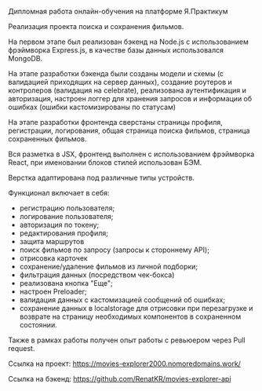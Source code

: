 Дипломная работа онлайн-обучения на платформе Я.Практикум

Реализация проекта поиска и сохранения фильмов.

На первом этапе был реализован бэкенд на Node.js с использованием фрэймворка Express.js, в качестве базы данных использовался MongoDB.

На этапе разработки бэкенда были созданы модели и схемы (с валидацией приходящих на сервер данных), создание роутеров и контролеров (валидация на celebrate), реализована аутентификация и авторизация, настроен логгер для хранения запросов и информации об ошибках (ошибки кастомизированы по статусам)

На этапе разработки фронтенда сверстаны страницы профиля, регистрации, логирования, общая страница поиска фильмов, страница сохраненных фильмов.  

Вся разметка в JSX, фронтенд выполнен с использованием фрэймворка React, при именовании блоков стилей использован БЭМ.

Верстка адаптирована под различные типы устройств.

Функционал включает в себя:
- регистрацию пользователя;
- логирование пользователя;
- авторизация по токену;
- редактирования профиля;
- защита маршрутов
- поиск фильмов по запросу (запросы к стороннему API);
- отрисовка карточек
- сохранение/удаление фильмов из личной подборки;
- фильтрация данных (посредством чек-бокса)
- реализована кнопка "Еще";
- настроен Preloader;
- валидация данных с кастомизацией сообщений об ошибках;
- сохранение данных в localstorage для отрисовки при перезагрузке и возврате на страницу необходимых компонентов в сохраненном состоянии.

Также в рамках работы получен опыт работы с ревьюером через Pull request.

Ссылка на проект: https://movies-explorer2000.nomoredomains.work/

Ссылка на бэкенд: https://github.com/RenatKR/movies-explorer-api
